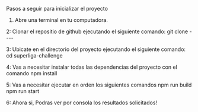 Pasos a seguir para inicializar el proyecto

1. Abre una terminal en tu computadora.

2: Clonar el repositio de github ejecutando el siguiente comando:
    git clone ----

3: Ubicate en el directorio del proyecto ejecutando el siguiente comando:
    cd superliga-challenge

4: Vas a necesitar instalar todas las dependencias del proyecto con el comando
    npm install

5: Vas a necesitar ejecutar en orden los siguientes comandos
    npm run build
    npm run start

6: Ahora si, Podras ver por consola los resultados solicitados!

